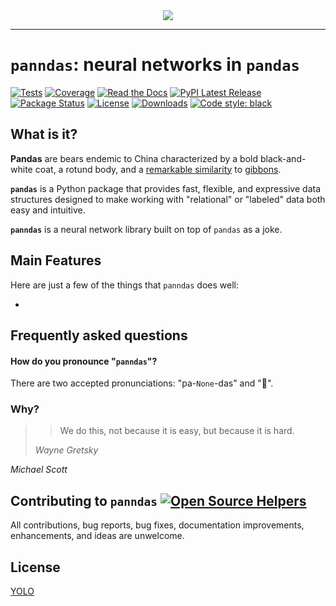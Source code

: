 <div align="center">
  <img src="https://charlesfrye.github.io/img/panndas-logo.jpeg"><br>
</div>

-----------------

# `panndas`: neural networks in `pandas`
[![Tests](https://github.com/charlesfrye/panndas/workflows/Tests/badge.svg)](https://github.com/charlesfrye/panndas/actions?workflow=Tests)
[![Coverage](https://codecov.io/github/charlesfrye/panndas/coverage.svg?branch=main)](https://codecov.io/gh/charlesfrye/panndas)
[![Read the Docs](https://readthedocs.org/projects/panndas/badge/)](https://panndas.readthedocs.io/)
[![PyPI Latest Release](https://img.shields.io/pypi/v/panndas.svg)](https://pypi.org/project/panndas/)
[![Package Status](https://img.shields.io/pypi/status/panndas.svg)](https://pypi.org/project/panndas/)
[![License](https://img.shields.io/pypi/l/panndas.svg)](https://github.com/pandas-dev/pandas/blob/main/LICENSE)
[![Downloads](https://static.pepy.tech/personalized-badge/panndas?period=month&units=international_system&left_color=black&right_color=orange&left_text=PyPI%20downloads%20per%20month)](https://pepy.tech/project/panndas)
[![Code style: black](https://img.shields.io/badge/code%20style-black-000000.svg)](https://github.com/psf/black)

## What is it?

**Pandas** are bears endemic to China characterized by a bold black-and-white coat, a rotund body, and a [remarkable similarity](https://wp.technologyreview.com/wp-content/uploads/2019/05/adversarial-10.jpg) to [gibbons](https://www.memphiszoo.org/assets/2510/10_white_cheek_gibbon.jpg).

**`pandas`** is a Python package that provides fast, flexible, and expressive data
structures designed to make working with "relational" or "labeled" data both
easy and intuitive.

**`panndas`** is a neural network library built on top of `pandas` as a joke.

## Main Features
Here are just a few of the things that `panndas` does well:

  -

## Frequently asked questions

#### How do you pronounce "`panndas`"?

There are two accepted pronunciations: "pa-`None`-das" and "🖕".

### Why?

> > We do this, not because it is easy, but because it is hard.
>
> _Wayne Gretsky_

_Michael Scott_

## Contributing to `panndas` [![Open Source Helpers](https://www.codetriage.com/charlesfrye/panndas/badges/users.svg)](https://www.codetriage.com/charlesfrye/panndas)

All contributions, bug reports, bug fixes, documentation improvements, enhancements, and ideas are unwelcome.

## License
[YOLO](http://swansonquotes.com/wp-content/uploads/s05-ep01-permits1-1000x500.jpg)
